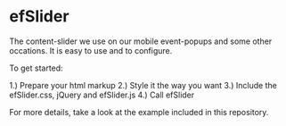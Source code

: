 efSlider
========
The content-slider we use on our mobile event-popups and some other occations.
It is easy to use and to configure.

To get started:

1.) Prepare your html markup
2.) Style it the way you want
3.) Include the efSlider.css, jQuery and efSlider.js
4.) Call efSlider

For more details, take a look at the example included in this repository.
